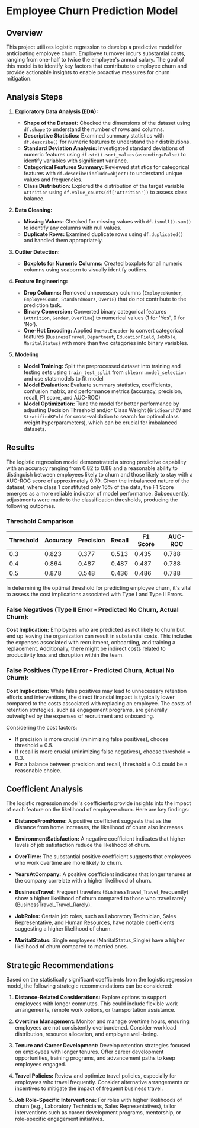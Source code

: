 # Employee Churn Prediction Model

## Overview

This project utilizes logistic regression to develop a predictive model for anticipating employee churn. Employee turnover incurs substantial costs, ranging from one-half to twice the employee's annual salary. The goal of this model is to identify key factors that contribute to employee churn and provide actionable insights to enable proactive measures for churn mitigation.

## Analysis Steps

1. **Exploratory Data Analysis (EDA):**
    - **Shape of the Dataset:** Checked the dimensions of the dataset using `df.shape` to understand the number of rows and columns.
    - **Descriptive Statistics:** Examined summary statistics with `df.describe()` for numeric features to understand their distributions.
    - **Standard Deviation Analysis:** Investigated standard deviations of numeric features using `df.std().sort_values(ascending=False)` to identify variables with significant variance.
    - **Categorical Features Summary:** Reviewed statistics for categorical features with `df.describe(include=object)` to understand unique values and frequencies.
    - **Class Distribution:** Explored the distribution of the target variable `Attrition` using `df.value_counts(df['Attrition'])` to assess class balance.

2. **Data Cleaning:**
    - **Missing Values:** Checked for missing values with `df.isnull().sum()` to identify any columns with null values.
    - **Duplicate Rows:** Examined duplicate rows using `df.duplicated()` and handled them appropriately.

3. **Outlier Detection:**
    - **Boxplots for Numeric Columns:** Created boxplots for all numeric columns using seaborn to visually identify outliers.

3. **Feature Engineering:**
    - **Drop Columns:** Removed unnecessary columns (`EmployeeNumber`, `EmployeeCount`, `StandardHours`, `Over18`) that do not contribute to the prediction task.
    - **Binary Conversion:** Converted binary categorical features (`Attrition`, `Gender`, `OverTime`) to numerical values (1 for 'Yes', 0 for 'No').
    - **One-Hot Encoding:** Applied `OneHotEncoder` to convert categorical features (`BusinessTravel`, `Department`, `EducationField`, `JobRole`, `MaritalStatus`) with more than two categories into binary variables.

4. **Modeling**
    - **Model Training:** Split the preprocessed dataset into training and testing sets using `train_test_split` from `sklearn.model_selection` and use statsmodels to fit model
    - **Model Evaluation:** Evaluate summary statistics, coefficients, confusion matrix, and performance metrics (accuracy, precision, recall, F1 score, and AUC-ROC)
    - **Model Optimization:** Tune the model for better performance by adjusting Decision Threshold and/or Class Weight (`GridSearchCV` and `StratifiedKFold` for cross-validation to search for optimal class weight hyperparameters), which can be crucial for imbalanced datasets.
  
## Results

The logistic regression model demonstrated a strong predictive capability with an accuracy ranging from 0.82 to 0.88 and a reasonable ability to distinguish between employees likely to churn and those likely to stay with a AUC-ROC score of approximately 0.79. Given the imbalanced nature of the dataset, where class 1 constituted only 16% of the data, the F1 Score emerges as a more reliable indicator of model performance. Subsequently, adjustments were made to the classification thresholds, producing the following outcomes.

### Threshold Comparison

| Threshold | Accuracy | Precision | Recall | F1 Score | AUC-ROC |
|-----------|----------|-----------|--------|----------|---------|
| 0.3       | 0.823    | 0.377     | 0.513  | 0.435    | 0.788   |
| 0.4       | 0.864    | 0.487     | 0.487  | 0.487    | 0.788   |
| 0.5       | 0.878    | 0.548     | 0.436  | 0.486    | 0.788   |

In determining the optimal threshold for predicting employee churn, it's vital to assess the cost implications associated with Type I and Type II Errors.

### False Negatives (Type II Error - Predicted No Churn, Actual Churn):

**Cost Implication:** Employees who are predicted as not likely to churn but end up leaving the organization can result in substantial costs. This includes the expenses associated with recruitment, onboarding, and training a replacement. Additionally, there might be indirect costs related to productivity loss and disruption within the team.

### False Positives (Type I Error - Predicted Churn, Actual No Churn):

**Cost Implication:** While false positives may lead to unnecessary retention efforts and interventions, the direct financial impact is typically lower compared to the costs associated with replacing an employee. The costs of retention strategies, such as engagement programs, are generally outweighed by the expenses of recruitment and onboarding.

Considering the cost factors:

- If precision is more crucial (minimizing false positives), choose threshold = 0.5.
- If recall is more crucial (minimizing false negatives), choose threshold = 0.3.
- For a balance between precision and recall, threshold = 0.4 could be a reasonable choice.

## Coefficient Analysis

The logistic regression model's coefficients provide insights into the impact of each feature on the likelihood of employee churn. Here are key findings:

- **DistanceFromHome:** A positive coefficient suggests that as the distance from home increases, the likelihood of churn also increases.
  
- **EnvironmentSatisfaction:** A negative coefficient indicates that higher levels of job satisfaction reduce the likelihood of churn.

- **OverTime:** The substantial positive coefficient suggests that employees who work overtime are more likely to churn.

- **YearsAtCompany:** A positive coefficient indicates that longer tenures at the company correlate with a higher likelihood of churn.

- **BusinessTravel:** Frequent travelers (BusinessTravel_Travel_Frequently) show a higher likelihood of churn compared to those who travel rarely (BusinessTravel_Travel_Rarely).

- **JobRoles:** Certain job roles, such as Laboratory Technician, Sales Representative, and Human Resources, have notable coefficients suggesting a higher likelihood of churn.

- **MaritalStatus:** Single employees (MaritalStatus_Single) have a higher likelihood of churn compared to married ones.

## Strategic Recommendations

Based on the statistically significant coefficients from the logistic regression model, the following strategic recommendations can be considered:

1. **Distance-Related Considerations:** Explore options to support employees with longer commutes. This could include flexible work arrangements, remote work options, or transportation assistance.

2. **Overtime Management:** Monitor and manage overtime hours, ensuring employees are not consistently overburdened. Consider workload distribution, resource allocation, and employee well-being.

3. **Tenure and Career Development:** Develop retention strategies focused on employees with longer tenures. Offer career development opportunities, training programs, and advancement paths to keep employees engaged.

4. **Travel Policies:** Review and optimize travel policies, especially for employees who travel frequently. Consider alternative arrangements or incentives to mitigate the impact of frequent business travel.

5. **Job Role-Specific Interventions:** For roles with higher likelihoods of churn (e.g., Laboratory Technicians, Sales Representatives), tailor interventions such as career development programs, mentorship, or role-specific engagement initiatives.
